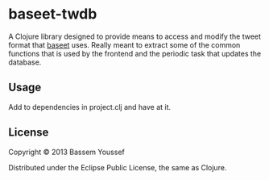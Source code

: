 # baseet-twdb

A Clojure library designed to provide means to access and modify the tweet format that [baseet](https://github.com/bass3m/baseet) uses. Really meant to extract some of the common functions that is used by the frontend and the periodic task that updates the database.

## Usage

Add to dependencies in project.clj and have at it.

## License

Copyright © 2013 Bassem Youssef

Distributed under the Eclipse Public License, the same as Clojure.
